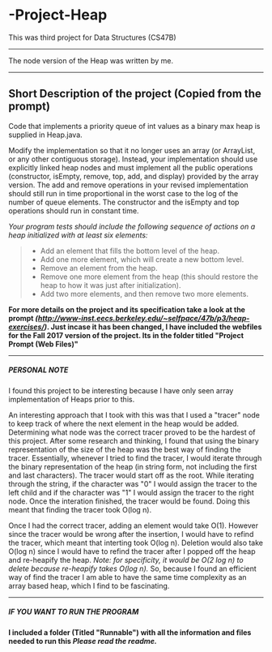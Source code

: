 # -Project-Heap
This was third project for Data Structures (CS47B)

************************************************
The node version of the Heap was written by me.
************************************************

Short Description of the project (Copied from the prompt)
-------------------------------------------------------------
Code that implements a priority queue of int values as a binary max heap is supplied in Heap.java.

Modify the implementation so that it no longer uses an array (or ArrayList, or any other contiguous storage). Instead, your implementation should use explicitly linked heap nodes and must implement all the public operations (constructor, isEmpty, remove, top, add, and display) provided by the array version. The add and remove operations in your revised implementation should still run in time proportional in the worst case to the log of the number of queue elements. The constructor and the isEmpty and top operations should run in constant time.

*Your program tests should include the following sequence of actions on a heap initialized with at least six elements:*

>- Add an element that fills the bottom level of the heap.
>- Add one more element, which will create a new bottom level.
>- Remove an element from the heap.
>- Remove one more element from the heap (this should restore the heap to how it was just after initialization).
>- Add two more elements, and then remove two more elements.


**For more details on the project and its specification take a look at the prompt *(http://www-inst.eecs.berkeley.edu/~selfpace/47b/p3/heap-exercises/)*. Just incase it has been changed, I have included the webfiles for the Fall 2017 version of the project. Its in the folder titled "Project Prompt (Web Files)"**

************************************************

##### PERSONAL NOTE #####
  
I found this project to be interesting because I have only seen array implementation of Heaps prior to this. 

An interesting approach that I took with this was that I used a "tracer" node to keep track of where the next element in the heap would be added. Determining what node was the correct tracer proved to be the hardest of this project. After some research and thinking, I found that using the binary representation of the size of the heap was the best way of finding the tracer. Essentially, whenever I tried to find the tracer, I would iterate through the binary representation of the heap (in string form, not including the first and last characters). The tracer would start off as the root. While iterating through the string, if the character was "0" I would assign the tracer to the left child and if the character was "1" I would assign the tracer to the right node. Once the interation finished, the tracer would be found. Doing this meant that finding the tracer took O(log n). 

Once I had the correct tracer, adding an element would take O(1). However since the tracer would be wrong after the insertion, I would have to refind the tracer, which meant that interting took O(log n). Deletion would also take O(log n) since I would have to refind the tracer after I popped off the heap and re-heapify the heap. *Note: for specificity, it would be O(2 log n) to delete because re-heapify takes O(log n).* So, because I found an efficient way of find the tracer I am able to have the same time complexity as an array based heap, which I find to be fascinating.


************************************************

##### IF YOU WANT TO RUN THE PROGRAM #####

**I included a folder (Titled "Runnable") with all the information and files needed to run this *Please read the readme.***
